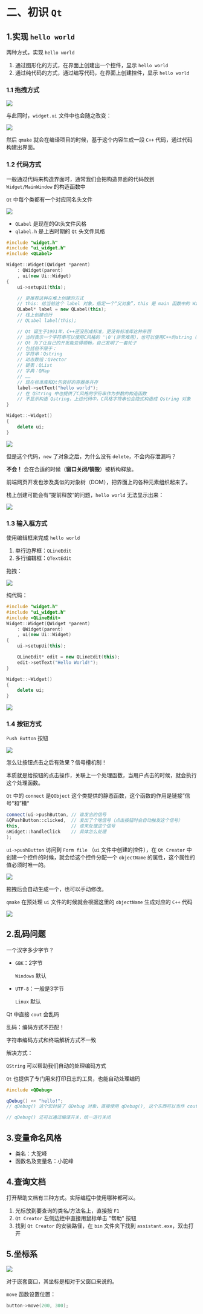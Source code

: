 # 二、初识 `Qt`

## 1.实现 `hello world`

两种方式，实现 `hello world`

1. 通过图形化的方式，在界面上创建出一个控件，显示 `hello world`
2. 通过纯代码的方式，通过编写代码，在界面上创建控件，显示 `hello world`

### 1.1 拖拽方式

![](./pic/图形化拖拽方式.png)

与此同时，`widget.ui` 文件中也会随之改变：

![](./pic/widget.ui%20文件中也会随之改变.png)

然后 `qmake` 就会在编译项目的时候，基于这个内容生成一段 `C++` 代码，通过代码构建出界面。

### 1.2 代码方式

一般通过代码来构造界面时，通常我们会把构造界面的代码放到 `Widget/MainWindow` 的构造函数中

`Qt` 中每个类都有一个对应同名头文件

![](./pic/上古时期的qt.png)

- `QLabel` 是现在的Qt头文件风格
- `qlabel.h` 是上古时期的 `Qt` 头文件风格

```cpp
#include "widget.h"
#include "ui_widget.h"
#include <QLabel>

Widget::Widget(QWidget *parent)
    : QWidget(parent)
    , ui(new Ui::Widget)
{
    ui->setupUi(this);

    // 更推荐这种在堆上创建的方式
    // this: 给当前这个 label 对象，指定一个“父对象”，this 是 main 函数中的 Widget w;
    QLabel* label = new QLabel(this);
    // 栈上创建也行
    // QLabel label(this);

    // Qt 诞生于1991年，C++还没形成标准，更没有标准库这种东西
    // 当时表示一个字符串可以使用C风格的 '\0'(非常难用），也可以使用C++的string（也不好用）
    // Qt 为了让自己的开发能变得顺畅，自己发明了一套轮子
    // 包括但不限于：
    // 字符串：Qstring
    // 动态数组：QVector
    // 链表：QList
    // 字典：QMap
    // ……
    // 现在标准库和Qt包装好的容器类共存
    label->setText("hello world");
    // 在 QString 中也提供了C风格的字符串作为参数的构造函数
    // 不显示构造 Qstring，上述代码中，C风格字符串也会隐式构造成 Qstring 对象
}

Widget::~Widget()
{
    delete ui;
}
```

![](./pic/默认在左上角.png)

但是这个代码，`new` 了对象之后，为什么没有 `delete`，不会内存泄漏吗？

**不会！** 会在合适的时候（**窗口关闭/销毁**）被析构释放。

前端网页开发也涉及类似的对象树（DOM），把界面上的各种元素组织起来了。

栈上创建可能会有”提前释放“的问题，`hello world` 无法显示出来：

![](./pic/提前释放.png)

### 1.3 输入框方式

使用编辑框来完成 `hello world`

1. 单行边界框：`QLineEdit`
2. 多行编辑框：`QTextEdit`

拖拽：

![](./pic/拖拽LineEdit.png)

纯代码：

```cpp
#include "widget.h"
#include "ui_widget.h"
#include <QLineEdit>
Widget::Widget(QWidget *parent)
    : QWidget(parent)
    , ui(new Ui::Widget)
{
    ui->setupUi(this);

    QLineEdit* edit = new QLineEdit(this);
    edit->setText("Hello World!");
}

Widget::~Widget()
{
    delete ui;
}
```

![](./pic/纯代码LineEdit.png)

### 1.4 按钮方式

`Push Button` 按钮

![](./pic/按钮方式.png)

怎么让按钮点击之后有效果？信号槽机制！

本质就是给按钮的点击操作，关联上一个处理函数，当用户点击的时候，就会执行这个处理函数。

`Qt` 中的 `connect` 是`QObject` 这个类提供的静态函数，这个函数的作用是链接”信号“和”槽“

```cpp
connect(ui->pushButton, // 谁发出的信号 
&QPushButton::clicked,  // 发出了个啥信号（点击按钮时会自动触发这个信号）
this, 					// 谁来处理这个信号
&Widget::handleClick    // 具体怎么处理
);
```

`ui->pushButton` 访问到 `Form file` （`ui` 文件中创建的控件），在 `Qt Creator` 中创建一个控件的时候，就会给这个控件分配一个 `objectName` 的属性，这个属性的值必须时唯一的。

![](./pic/QObject.png)

拖拽后会自动生成一个，也可以手动修改。

`qmake` 在预处理 `ui` 文件的时候就会根据这里的 `objectName` 生成对应的 `C++` 代码

![](./pic/生成的代码.png)

## 2.乱码问题

一个汉字多少字节？

- `GBK`：2字节

  `Windows` 默认

- `UTF-8`：一般是3字节

  `Linux` 默认

Qt 中直接 `cout` 会乱码

乱码：编码方式不匹配！

字符串编码方式和终端解析方式不一致

解决方式：

`QString` 可以帮助我们自动的处理编码方式

`Qt` 也提供了专门用来打印日志的工具，也能自动处理编码

```cpp
#include <QDebug>

qDebug() << "hello!";
// qDebug() 这个宏封装了 QDebug 对象，直接使用 qDebug(), 这个东西可以当作 cout 使用

// qDebug() 还可以通过编译开关，统一进行关闭
```

## 3.变量命名风格

- 类名：大驼峰
- 函数名及变量名：小驼峰

## 4.查询文档

打开帮助文档有三种方式。实际编程中使用哪种都可以。

1. 光标放到要查询的类名/方法名上，直接按 `F1`
2. `Qt Creator` 左侧边栏中直接用鼠标单击 "帮助" 按钮
3. 找到 `Qt Creator` 的安装路径，在 `bin` 文件夹下找到 `assistant.exe`，双击打开

## 5.坐标系

![](./pic/左手系.png)

对于嵌套窗口，其坐标是相对于父窗口来说的。

`move` 函数设置位置：

```cpp
button->move(200, 300);
```

